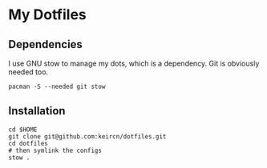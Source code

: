 # My Dotfiles

## Dependencies

I use GNU stow to manage my dots, which is a dependency. Git is obviously needed too.

```
pacman -S --needed git stow
```

## Installation

```
cd $HOME
git clone git@github.com:keircn/dotfiles.git
cd dotfiles
# then symlink the configs
stow .
```
